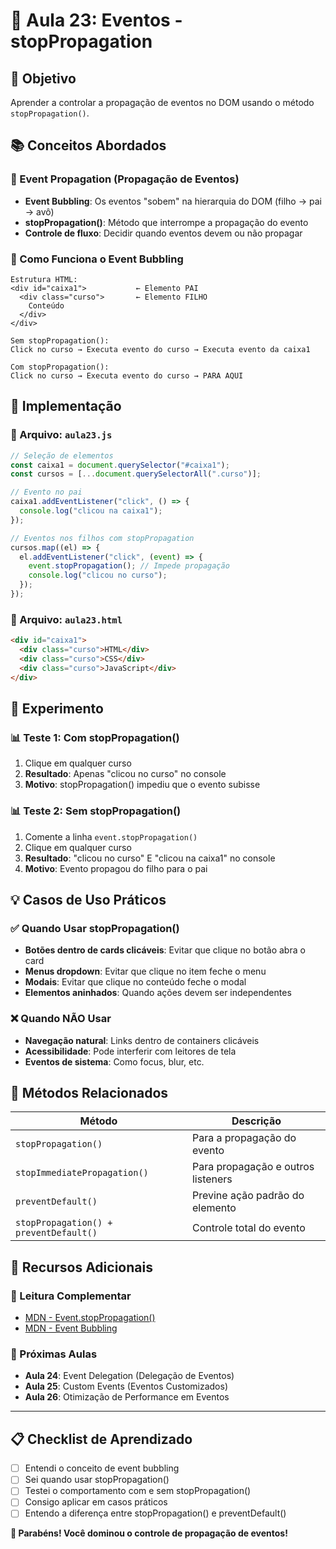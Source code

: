 # 🌟 Aula 23: Eventos - stopPropagation

## 🎯 Objetivo
Aprender a controlar a propagação de eventos no DOM usando o método `stopPropagation()`.

## 📚 Conceitos Abordados

### 🛑 Event Propagation (Propagação de Eventos)
- **Event Bubbling**: Os eventos "sobem" na hierarquia do DOM (filho → pai → avô)
- **stopPropagation()**: Método que interrompe a propagação do evento
- **Controle de fluxo**: Decidir quando eventos devem ou não propagar

### 🔄 Como Funciona o Event Bubbling
```
Estrutura HTML:
<div id="caixa1">           ← Elemento PAI
  <div class="curso">       ← Elemento FILHO
    Conteúdo
  </div>
</div>

Sem stopPropagation():
Click no curso → Executa evento do curso → Executa evento da caixa1

Com stopPropagation():
Click no curso → Executa evento do curso → PARA AQUI
```

## 🚀 Implementação

### 📝 Arquivo: `aula23.js`
```javascript
// Seleção de elementos
const caixa1 = document.querySelector("#caixa1");
const cursos = [...document.querySelectorAll(".curso")];

// Evento no pai
caixa1.addEventListener("click", () => {
  console.log("clicou na caixa1");
});

// Eventos nos filhos com stopPropagation
cursos.map((el) => {
  el.addEventListener("click", (event) => {
    event.stopPropagation(); // Impede propagação
    console.log("clicou no curso");
  });
});
```

### 🎨 Arquivo: `aula23.html`
```html
<div id="caixa1">
  <div class="curso">HTML</div>
  <div class="curso">CSS</div>
  <div class="curso">JavaScript</div>
</div>
```

## 🧪 Experimento

### 📊 Teste 1: Com stopPropagation()
1. Clique em qualquer curso
2. **Resultado**: Apenas "clicou no curso" no console
3. **Motivo**: stopPropagation() impediu que o evento subisse

### 📊 Teste 2: Sem stopPropagation()
1. Comente a linha `event.stopPropagation()`
2. Clique em qualquer curso
3. **Resultado**: "clicou no curso" E "clicou na caixa1" no console
4. **Motivo**: Evento propagou do filho para o pai

## 💡 Casos de Uso Práticos

### ✅ Quando Usar stopPropagation()
- **Botões dentro de cards clicáveis**: Evitar que clique no botão abra o card
- **Menus dropdown**: Evitar que clique no item feche o menu
- **Modais**: Evitar que clique no conteúdo feche o modal
- **Elementos aninhados**: Quando ações devem ser independentes

### ❌ Quando NÃO Usar
- **Navegação natural**: Links dentro de containers clicáveis
- **Acessibilidade**: Pode interferir com leitores de tela
- **Eventos de sistema**: Como focus, blur, etc.

## 🔧 Métodos Relacionados

| Método | Descrição |
|--------|-----------|
| `stopPropagation()` | Para a propagação do evento |
| `stopImmediatePropagation()` | Para propagação e outros listeners |
| `preventDefault()` | Previne ação padrão do elemento |
| `stopPropagation() + preventDefault()` | Controle total do evento |

## 📖 Recursos Adicionais

### 🔗 Leitura Complementar
- [MDN - Event.stopPropagation()](https://developer.mozilla.org/en-US/docs/Web/API/Event/stopPropagation)
- [MDN - Event Bubbling](https://developer.mozilla.org/en-US/docs/Learn/JavaScript/Building_blocks/Events#event_bubbling)

### 🎯 Próximas Aulas
- **Aula 24**: Event Delegation (Delegação de Eventos)
- **Aula 25**: Custom Events (Eventos Customizados)
- **Aula 26**: Otimização de Performance em Eventos

---

## 📋 Checklist de Aprendizado

- [ ] Entendi o conceito de event bubbling
- [ ] Sei quando usar stopPropagation()
- [ ] Testei o comportamento com e sem stopPropagation()
- [ ] Consigo aplicar em casos práticos
- [ ] Entendo a diferença entre stopPropagation() e preventDefault()

**🎉 Parabéns! Você dominou o controle de propagação de eventos!**

